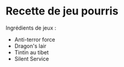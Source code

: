 # Recette de jeu pourris

Ingrédients de jeux :

- Anti-terror force
- Dragon's lair
- Tintin au tibet
- Silent Service
